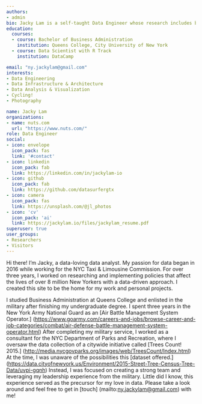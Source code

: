 ```yaml
---
authors:
- admin
bio: Jacky Lam is a self-taught Data Engineer whose research includes big data analysis on NYC's vast transportation networks, Bike Share operations management and eCommerce.
education:
  courses:
  - course: Bachelor of Business Administration
    institution: Queens College, City University of New York
  - course: Data Scientist with R Track
    institution: DataCamp

email: "ny.jackylam@gmail.com"
interests:
- Data Engineering
- Data Infrastructure & Architecture
- Data Analysis & Visualization
- Cycling!
- Photography

name: Jacky Lam
organizations:
- name: nuts.com
  url: "https://www.nuts.com/"
role: Data Engineer
social:
- icon: envelope
  icon_pack: fas
  link: '#contact'
- icon: linkedin
  icon_pack: fab
  link: https://linkedin.com/in/jackylam-io
- icon: github
  icon_pack: fab
  link: https://github.com/datasurfergtx
- icon: camera
  icon_pack: fas
  link: https://unsplash.com/@jl_photos
- icon: 'cv'
  icon_pack: 'ai'
  link: https://jackylam.io/files/jackylam_resume.pdf
superuser: true
user_groups:
- Researchers
- Visitors
---
```


Hi there! I’m Jacky, a data-loving data analyst. My passion for data began in 2016 while working for the NYC Taxi & Limousine Commission. For over three years, I worked on researching and implementing policies that affect the lives of over 8 million New Yorkers with a data-driven approach. I created this site to be the home for my work and personal projects.

I studied Business Administration at Queens College and enlisted in the military after finishing my undergraduate degree. I spent three years in the New York Army National Guard as an [Air Battle Management System Operator.] (https://www.goarmy.com/careers-and-jobs/browse-career-and-job-categories/combat/air-defense-battle-management-system-operator.html) After completing my military service, I worked as a consultant for the NYC Department of Parks and Recreation, where I oversaw the data collection of a citywide initiative called [Trees Count! 2015.] (http://media.nycgovparks.org/images/web/TreesCount/Index.html) At the time, I was unaware of the possibilities this [dataset offered.] (https://data.cityofnewyork.us/Environment/2015-Street-Tree-Census-Tree-Data/uvpi-gqnh) Instead, I was focused on creating a strong team and leveraging my leadership experience from the military. Little did I know, this experience served as the precursor for my love in data. Please take a look around and feel free to get in [touch] (mailto:ny.jackylam@gmail.com) with me!